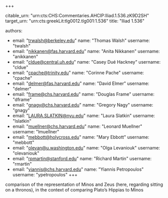 +++


citable_urn: "urn:cts:CHS:Commentaries.AHCIP:Iliad.1.536.zK9D2SH"
target_urn: "urn:cts:greekLit:tlg0012.tlg001:1.536"
title: "Iliad 1.536"

authors:
- email: "trwalsh@berkeley.edu"
  name: "Thomas Walsh"
  username: "twalsh"
- email: "nikkanen@fas.harvard.edu"
  name: "Anita Nikkanen"
  username: "anikkanen"
- email: "cldue@central.uh.edu"
  name: "Casey Dué Hackney"
  username: "cldue"
- email: "cpache@trinity.edu"
  name: "Corinne Pache"
  username: "cpache"
- email: "delmer@fas.harvard.edu"
  name: "David Elmer"
  username: "delmer"
- email: "frame@chs.harvard.edu"
  name: "Douglas Frame"
  username: "dframe"
- email: "gnagy@chs.harvard.edu"
  name: "Gregory Nagy"
  username: "gnagy"
- email: "LAURA.SLATKIN@nyu.edu"
  name: "Laura Slatkin"
  username: "lslatkin"
- email: "muellner@chs.harvard.edu"
  name: "Leonard Muellner"
  username: "lmuellner"
- email: "mebbott@holycross.edu"
  name: "Mary Ebbott"
  username: "mebbott"
- email: "olevan@u.washington.edu"
  name: "Olga Levaniouk"
  username: "olevaniouk"
- email: "rpmartin@stanford.edu"
  name: "Richard Martin"
  username: "rmartin"
- email: "yiannis@chs.harvard.edu"
  name: "Yiannis Petropoulos"
  username: "ypetropoulos"
+++

<p>comparison of the representation of Minos and Zeus (here, regarding sitting on a thronos), in the context of comparing Plato’s Hippias to Minos</p>